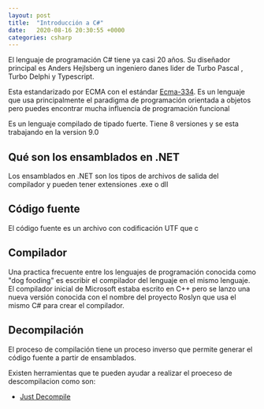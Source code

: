 ```yaml
---
layout: post
title:  "Introducción a C#"
date:   2020-08-16 20:30:55 +0000
categories: csharp
---
```


El lenguaje de programación C# tiene ya casi 20 años. Su diseñador principal es Anders Hejlsberg un ingeniero danes lider de Turbo Pascal , Turbo Delphi y Typescript.

Esta estandarizado por ECMA con el estándar [Ecma-334](http://www.ecma-international.org/publications/standards/Ecma-334.htm). Es un lenguaje que usa principalmente el paradigma de programación orientada a objetos pero puedes encontrar mucha influencia de programación funcional

Es un lenguaje compilado de tipado fuerte.
Tiene 8 versiones y se esta trabajando en la version 9.0

## Qué son los ensamblados en .NET

Los ensamblados en .NET son los tipos de archivos de salida del compilador y pueden tener extensiones .exe o dll

## Código fuente

El código fuente es un archivo con codificación UTF que c

## Compilador

Una practica frecuente entre los lenguajes de programación conocida como  "dog fooding" es escribir el compilador del lenguaje en el mismo lenguaje. El compilador inicial de Microsoft estaba escrito en C++ pero se lanzo una nueva versión conocida con el nombre del proyecto Roslyn que usa el mismo C# para crear el compilador.

## Decompilación

El proceso de compilación tiene un proceso inverso que permite generar el código fuente a partir de ensamblados.

Existen herramientas que te pueden ayudar a realizar el proeceso de descompilacion como son:

* [Just Decompile](https://www.telerik.com/products/decompiler.aspx)
